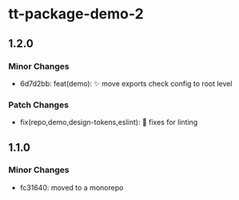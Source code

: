 # tt-package-demo-2

## 1.2.0

### Minor Changes

- 6d7d2bb: feat(demo): :sparkles: move exports check config to root level

### Patch Changes

- fix(repo,demo,design-tokens,eslint): :bug: fixes for linting

## 1.1.0

### Minor Changes

- fc31640: moved to a monorepo
